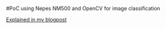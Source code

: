 #PoC using Nepes NM500 and OpenCV for image classification

[Explained in my blogpost](http://whaley.org.uk/andrew/blog/2020/08/06/vehicle-counting-with-nm500-neuromem/)
